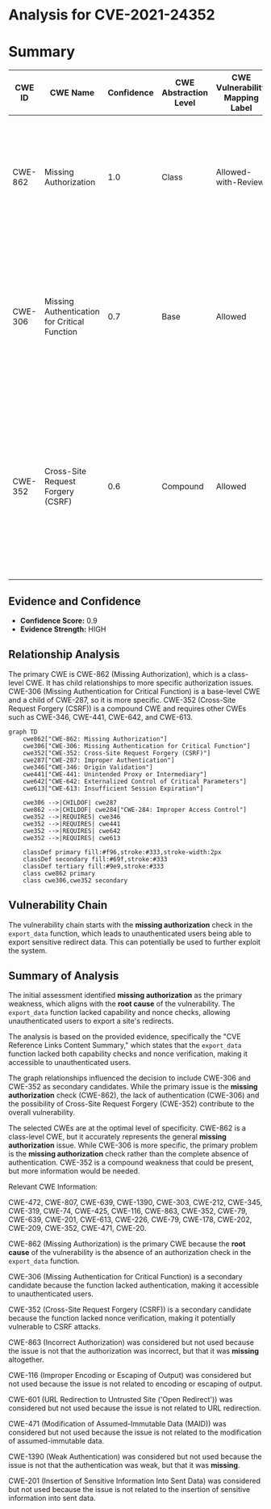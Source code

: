 # Analysis for CVE-2021-24352

# Summary
| CWE ID | CWE Name | Confidence | CWE Abstraction Level | CWE Vulnerability Mapping Label | CWE-Vulnerability Mapping Notes |
|---|---|---|---|---|---|
| CWE-862 | Missing Authorization | 1.0 | Class | Allowed-with-Review | Primary CWE. The product does not perform an authorization check when an actor attempts to access a resource or perform an action. |
| CWE-306 | Missing Authentication for Critical Function | 0.7 | Base | Allowed | Secondary Candidate. The product does not perform any authentication for functionality that requires a provable user identity or consumes a significant amount of resources. |
| CWE-352 | Cross-Site Request Forgery (CSRF) | 0.6 | Compound | Allowed | Secondary Candidate. The web application does not, or can not, sufficiently verify whether a well-formed, valid, consistent request was intentionally provided by the user who submitted the request. |

## Evidence and Confidence

*   **Confidence Score:** 0.9
*   **Evidence Strength:** HIGH

## Relationship Analysis
The primary CWE is CWE-862 (Missing Authorization), which is a class-level CWE. It has child relationships to more specific authorization issues. CWE-306 (Missing Authentication for Critical Function) is a base-level CWE and a child of CWE-287, so it is more specific. CWE-352 (Cross-Site Request Forgery (CSRF)) is a compound CWE and requires other CWEs such as CWE-346, CWE-441, CWE-642, and CWE-613.

```mermaid
graph TD
    cwe862["CWE-862: Missing Authorization"]
    cwe306["CWE-306: Missing Authentication for Critical Function"]
    cwe352["CWE-352: Cross-Site Request Forgery (CSRF)"]
    cwe287["CWE-287: Improper Authentication"]
    cwe346["CWE-346: Origin Validation"]
    cwe441["CWE-441: Unintended Proxy or Intermediary"]
    cwe642["CWE-642: Externalized Control of Critical Parameters"]
    cwe613["CWE-613: Insufficient Session Expiration"]

    cwe306 -->|CHILDOF| cwe287
    cwe862 -->|CHILDOF| cwe284["CWE-284: Improper Access Control"]
    cwe352 -->|REQUIRES| cwe346
    cwe352 -->|REQUIRES| cwe441
    cwe352 -->|REQUIRES| cwe642
    cwe352 -->|REQUIRES| cwe613

    classDef primary fill:#f96,stroke:#333,stroke-width:2px
    classDef secondary fill:#69f,stroke:#333
    classDef tertiary fill:#9e9,stroke:#333
    class cwe862 primary
    class cwe306,cwe352 secondary
```

## Vulnerability Chain
The vulnerability chain starts with the **missing authorization** check in the `export_data` function, which leads to unauthenticated users being able to export sensitive redirect data. This can potentially be used to further exploit the system.

## Summary of Analysis
The initial assessment identified **missing authorization** as the primary weakness, which aligns with the **root cause** of the vulnerability. The `export_data` function lacked capability and nonce checks, allowing unauthenticated users to export a site's redirects.

The analysis is based on the provided evidence, specifically the "CVE Reference Links Content Summary," which states that the `export_data` function lacked both capability checks and nonce verification, making it accessible to unauthenticated users.

The graph relationships influenced the decision to include CWE-306 and CWE-352 as secondary candidates. While the primary issue is the **missing authorization** check (CWE-862), the lack of authentication (CWE-306) and the possibility of Cross-Site Request Forgery (CWE-352) contribute to the overall vulnerability.

The selected CWEs are at the optimal level of specificity. CWE-862 is a class-level CWE, but it accurately represents the general **missing authorization** issue. While CWE-306 is more specific, the primary problem is the **missing authorization** check rather than the complete absence of authentication. CWE-352 is a compound weakness that could be present, but more information would be needed.

Relevant CWE Information:

CWE-472, CWE-807, CWE-639, CWE-1390, CWE-303, CWE-212, CWE-345, CWE-319, CWE-74, CWE-425, CWE-116, CWE-863, CWE-352, CWE-79, CWE-639, CWE-201, CWE-613, CWE-226, CWE-79, CWE-178, CWE-202, CWE-209, CWE-352, CWE-471, CWE-20.

CWE-862 (Missing Authorization) is the primary CWE because the **root cause** of the vulnerability is the absence of an authorization check in the `export_data` function.

CWE-306 (Missing Authentication for Critical Function) is a secondary candidate because the function lacked authentication, making it accessible to unauthenticated users.

CWE-352 (Cross-Site Request Forgery (CSRF)) is a secondary candidate because the function lacked nonce verification, making it potentially vulnerable to CSRF attacks.

CWE-863 (Incorrect Authorization) was considered but not used because the issue is not that the authorization was incorrect, but that it was **missing** altogether.

CWE-116 (Improper Encoding or Escaping of Output) was considered but not used because the issue is not related to encoding or escaping of output.

CWE-601 (URL Redirection to Untrusted Site ('Open Redirect')) was considered but not used because the issue is not related to URL redirection.

CWE-471 (Modification of Assumed-Immutable Data (MAID)) was considered but not used because the issue is not related to the modification of assumed-immutable data.

CWE-1390 (Weak Authentication) was considered but not used because the issue is not that the authentication was weak, but that it was **missing**.

CWE-201 (Insertion of Sensitive Information Into Sent Data) was considered but not used because the issue is not related to the insertion of sensitive information into sent data.